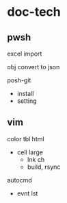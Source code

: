 
# doc-tech


## pwsh

excel import

obj convert to json

posh-git
- install
- setting


## vim

color tbl html
- cell large
  - lnk ch
  - build, rsync


autocmd
- evnt lst



